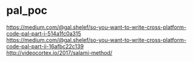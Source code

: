 # pal_poc

https://medium.com/@gal.shelef/so-you-want-to-write-cross-platform-code-pal-part-i-514a1fc0a315  
https://medium.com/@gal.shelef/so-you-want-to-write-cross-platform-code-pal-part-ii-16afbc22c139  
http://videocortex.io/2017/salami-method/   
